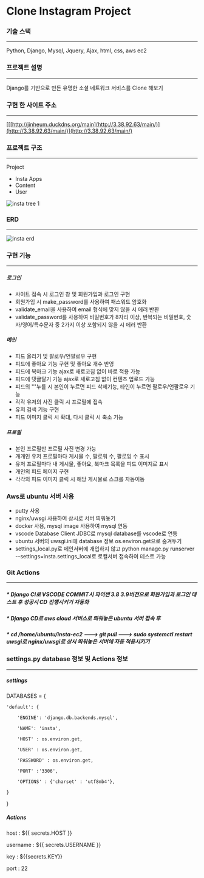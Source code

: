 # Clone Instagram Project

### 기술 스택
----------------------
Python, Django, Mysql, Jquery, Ajax, html, css, aws ec2
### 프로젝트 설명
----------------------
Django를 기반으로 만든 유명한 소셜 네트워크 서비스를 Clone 해보기
### 구현 한 사이트 주소
----------------------
[[[http://jinheum.duckdns.org/main](http://3.38.92.63/main/)](http://3.38.92.63/main/)](http://3.38.92.63/main/)
### 프로젝트 구조
----------------------
Project
 * Insta
Apps
 * Content
 * User

![insta tree 1](https://github.com/jinheumkim/insta-ec2/assets/126999253/b00db149-e357-4d12-bb22-b7a96a03f1d5)

### ERD
-------------------
![insta erd](https://github.com/jinheumkim/insta-ec2/assets/126999253/193e71e8-02dd-4c4f-8efa-ff07a3c49d72)

### 구현 기능
--------------------
##### 로그인
* 사이트 접속 시 로그인 창 및 회원가입과 로그인 구현
* 회원가입 시 make_password를 사용하여 패스워드 암호화
* validate_email을 사용하여 email 형식에 맞지 않을 시 에러 반환
* validate_password를 사용하여 비밀번호가
  8자리 이상, 반복되는 비밀번호, 숫자/영어/특수문자 중 2가지 이상 포함되지 않을 시 에러 반환

##### 메인
* 피드 올리기 및 팔로우/언팔로우 구현
* 피드에 좋아요 기능 구현 및 좋아요 개수 반영
* 피드에 북마크 기능 ajax로 새로코침 없이 바로 적용 가능
* 피드에 댓글달기 기능 ajax로 새로고침 없이 컨텐츠 업로드 가능
* 피드의 '''누를 시 본인이 누르면 피드 삭제기능, 타인이 누르면 팔로우/언팔로우 기능
* 각각 유저의 사진 클릭 시 프로필에 접속
* 유저 검색 기능 구현
* 피드 이미지 클릭 시 확대, 다시 클릭 시 축소 기능

##### 프로필
* 본인 프로필만 프로필 사진 변경 가능
* 개개인 유저 프로필마다 게시물 수, 팔로워 수, 팔로잉 수 표시
* 유저 프로필마다 내 게시물, 좋아요, 북마크 목록을 피드 이미지로 표시
* 개인의 피드 페이지 구현
* 각각의 피드 이미지 클릭 시 해당 게시물로 스크롤 자동이동

### Aws로 ubuntu 서버 사용
* putty 사용
* nginx/uwsgi 사용하여 상시로 서버 띄워놓기
* docker 사용, mysql image 사용하여 mysql 연동
* vscode Database Client JDBC로 mysql database를 vscode로 연동
* ubuntu 서버의 uwsgi.ini에 database 정보 os.environ.get으로 숨겨두기
* settings_local.py로 메인서버에 개입하지 않고 python manage.py runserver --settings=insta.settings_local로 로컬서버 접속하여 테스트 가능

### Git Actions
---------------------
##### * Django CI로 VSCODE COMMIT시 파이썬 3.8 3.9버전으로 회원가입과 로그인 테스트 후 성공시 CD 진행시키기 자동화
##### * Django CD로 aws cloud 서비스로 띄워놓은 ubuntu 서버 접속 후
##### * cd /home/ubuntu/insta-ec2 ---> git pull ---> sudo systemctl restart uwsgi로 nginx/uwsgi로 상시 띄워놓은 서버에 자동 적용시키기

### settings.py database 정보 및 Actions 정보
--------------------
##### settings
DATABASES = {
    
    'default': {
        
        'ENGINE': 'django.db.backends.mysql',
        
        'NAME': 'insta',
        
        'HOST' : os.environ.get,
        
        'USER' : os.environ.get,
        
        'PASSWORD' : os.environ.get,
        
        'PORT' :'3306',
    
        'OPTIONS' : {'charset' : 'utf8mb4'},

    }

}
##### Actions
  host : ${{ secrets.HOST }}
  
  username : ${{ secrets.USERNAME }}
  
  key : ${{secrets.KEY}}

  port : 22
